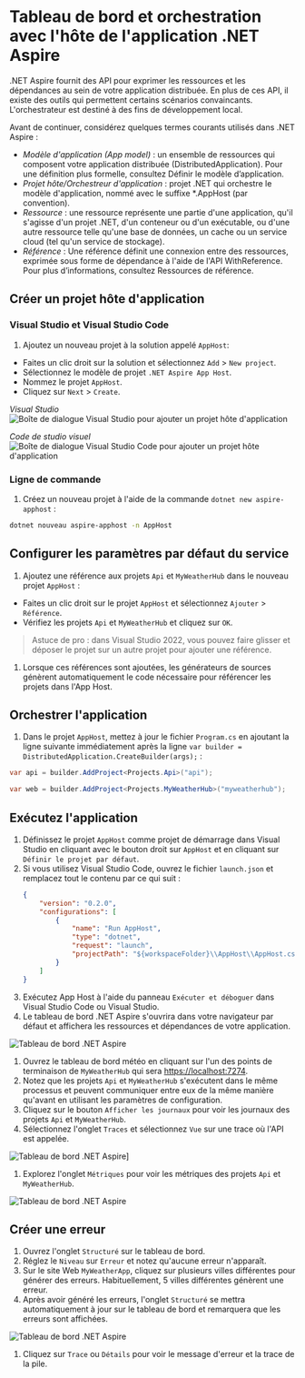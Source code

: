 # Tableau de bord et orchestration avec l'hôte de l'application .NET Aspire

.NET Aspire fournit des API pour exprimer les ressources et les dépendances au sein de votre application distribuée. En plus de ces API, il existe des outils qui permettent certains scénarios convaincants. L'orchestrateur est destiné à des fins de développement local.

Avant de continuer, considérez quelques termes courants utilisés dans .NET Aspire :

* *Modèle d'application (App model)* : un ensemble de ressources qui composent votre application distribuée (DistributedApplication). Pour une définition plus formelle, consultez Définir le modèle d’application.
* *Projet hôte/Orchestreur d'application* : projet .NET qui orchestre le modèle d'application, nommé avec le suffixe *.AppHost (par convention).
* *Ressource* : une ressource représente une partie d'une application, qu'il s'agisse d'un projet .NET, d'un conteneur ou d'un exécutable, ou d'une autre ressource telle qu'une base de données, un cache ou un service cloud (tel qu'un service de stockage).
* *Référence* : Une référence définit une connexion entre des ressources, exprimée sous forme de dépendance à l'aide de l'API WithReference. Pour plus d’informations, consultez Ressources de référence.


## Créer un projet hôte d'application

### Visual Studio et Visual Studio Code

1. Ajoutez un nouveau projet à la solution appelé `AppHost`:

  - Faites un clic droit sur la solution et sélectionnez `Add` > `New project`.
  - Sélectionnez le modèle de projet `.NET Aspire App Host`.
  - Nommez le projet `AppHost`.
  - Cliquez sur `Next` > `Create`.

  *Visual Studio*
  ![Boîte de dialogue Visual Studio pour ajouter un projet hôte d'application](./../../media/vs-add-apphost.png)

  *Code de studio visuel*
  ![Boîte de dialogue Visual Studio Code pour ajouter un projet hôte d'application](./../../media/vsc-add-apphost.png)


### Ligne de commande

1. Créez un nouveau projet à l'aide de la commande `dotnet new aspire-apphost` :

  ```bash
  dotnet nouveau aspire-apphost -n AppHost
  ```

## Configurer les paramètres par défaut du service

1. Ajoutez une référence aux projets `Api` et `MyWeatherHub` dans le nouveau projet `AppHost` :

  - Faites un clic droit sur le projet `AppHost` et sélectionnez `Ajouter` > `Référence`.
  - Vérifiez les projets `Api` et `MyWeatherHub` et cliquez sur `OK`.

  > Astuce de pro : dans Visual Studio 2022, vous pouvez faire glisser et déposer le projet sur un autre projet pour ajouter une référence.
1. Lorsque ces références sont ajoutées, les générateurs de sources génèrent automatiquement le code nécessaire pour référencer les projets dans l'App Host.


## Orchestrer l'application

1. Dans le projet `AppHost`, mettez à jour le fichier `Program.cs` en ajoutant la ligne suivante immédiatement après la ligne `var builder = DistributedApplication.CreateBuilder(args);` :

  ```csharp
  var api = builder.AddProject<Projects.Api>("api");

  var web = builder.AddProject<Projects.MyWeatherHub>("myweatherhub");
  ```

## Exécutez l'application

1. Définissez le projet `AppHost` comme projet de démarrage dans Visual Studio en cliquant avec le bouton droit sur `AppHost` et en cliquant sur `Définir le projet par défaut`.
1. Si vous utilisez Visual Studio Code, ouvrez le fichier `launch.json` et remplacez tout le contenu par ce qui suit :
	```json
	{
        "version": "0.2.0",
        "configurations": [
            {
                "name": "Run AppHost",
                "type": "dotnet",
                "request": "launch",
                "projectPath": "${workspaceFolder}\\AppHost\\AppHost.csproj"
            }
        ]
    }
	```
1. Exécutez App Host à l'aide du panneau `Exécuter et déboguer` dans Visual Studio Code ou Visual Studio.
1. Le tableau de bord .NET Aspire s'ouvrira dans votre navigateur par défaut et affichera les ressources et dépendances de votre application.

  ![Tableau de bord .NET Aspire](./../../media/dashboard.png)

1. Ouvrez le tableau de bord météo en cliquant sur l'un des points de terminaison de `MyWeatherHub` qui sera [https://localhost:7274](https://localhost:7274).
1. Notez que les projets `Api` et `MyWeatherHub` s'exécutent dans le même processus et peuvent communiquer entre eux de la même manière qu'avant en utilisant les paramètres de configuration.
1. Cliquez sur le bouton `Afficher les journaux` pour voir les journaux des projets `Api` et `MyWeatherHub`.
1. Sélectionnez l'onglet `Traces` et sélectionnez `Vue` sur une trace où l'API est appelée.

  ![Tableau de bord .NET Aspire](./../../media/dashboard-trace.png)]

1. Explorez l'onglet `Métriques` pour voir les métriques des projets `Api` et `MyWeatherHub`.

  ![Tableau de bord .NET Aspire](./../../media/dashboard-metrics.png)

## Créer une erreur
1. Ouvrez l'onglet `Structuré` sur le tableau de bord.
1. Réglez le `Niveau` sur `Erreur` et notez qu'aucune erreur n'apparaît.
1. Sur le site Web `MyWeatherApp`, cliquez sur plusieurs villes différentes pour générer des erreurs. Habituellement, 5 villes différentes génèrent une erreur.
1. Après avoir généré les erreurs, l'onglet `Structuré` se mettra automatiquement à jour sur le tableau de bord et remarquera que les erreurs sont affichées.

  ![Tableau de bord .NET Aspire](./../../media/dashboard-error.png)
1. Cliquez sur `Trace` ou `Détails` pour voir le message d'erreur et la trace de la pile.